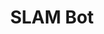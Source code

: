 ---
layout: page
title: SLAM Bot
description: A 3D printed robot that runs on the Robot Operating System (ROS 2) and uses a LiDAR to autonomously navigate around and map a room (Simultaneous Localization And Mapping).
img: assets/img/slam_bot_overview.jpg
importance: 2
category: personal
redirect_url: https://github.com/pliam1105/3D-Printed-ROS-SLAM-Robot
---